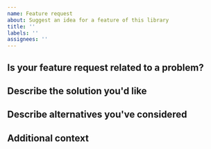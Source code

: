 ```yaml
---
name: Feature request
about: Suggest an idea for a feature of this library
title: ''
labels: ''
assignees: ''
---
```


<!--
  This is a template. Feel free to delete any sections that are not relevant.
 -->

## Is your feature request related to a problem?

<!-- A clear and concise description of what the problem is. For example: _I'm always frustrated when [...]_ -->

## Describe the solution you'd like

<!-- A clear and concise description of what you want to happen. -->

## Describe alternatives you've considered

<!-- A clear and concise description of any alternative solutions or features you've considered. -->

## Additional context

<!-- Add any other context or screenshots about the feature request here. -->
